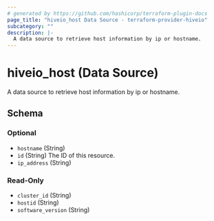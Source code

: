 ```yaml
---
# generated by https://github.com/hashicorp/terraform-plugin-docs
page_title: "hiveio_host Data Source - terraform-provider-hiveio"
subcategory: ""
description: |-
  A data source to retrieve host information by ip or hostname.
---
```


# hiveio_host (Data Source)

A data source to retrieve host information by ip or hostname.



<!-- schema generated by tfplugindocs -->
## Schema

### Optional

- `hostname` (String)
- `id` (String) The ID of this resource.
- `ip_address` (String)

### Read-Only

- `cluster_id` (String)
- `hostid` (String)
- `software_version` (String)


